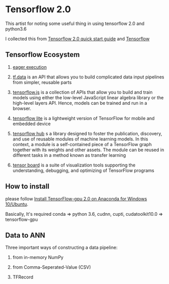 # Tensorflow 2.0
This artist for noting some useful thing in using tensorflow 2.0 and python3.6

I collected this from [Tensorflow 2.0 quick start guide]() and [Tensorflow]()

## Tensorflow Ecosystem
1. [eager execution]()

2. [tf.data]() is an API that allows you to build complicated data input pipelines from simpler, reusable parts

3. [tensorflow.js]() is a collection of APIs that allow you to build and train models using either the low-level JavaScript linear algebra library or the high-level layers API. Hence, models can be trained and run in a browser.

4. [tensorflow lite]() is a lightweight version of TensorFlow for mobile and embedded device

5. [tensorflow hub]() s a library designed to foster the publication, discovery, and use of reusable modules of machine learning models. In this context, a module is a self-contained piece of a TensorFlow graph together with its weights and other assets. The module can be reused in different tasks in a method known as transfer learning

6. [tensor board]() is a suite of visualization tools supporting the understanding, debugging, and optimizing of TensorFlow programs

## How to install 
please follow [Install TensorFlow-gpu 2.0 on Anaconda for Windows 10/Ubuntu](https://medium.com/@shaolinkhoa/install-tensorflow-gpu-2-0-alpha-on-anaconda-for-windows-10-ubuntu-ced099010b21).

Basically, It's required conda => python 3.6, cudnn, cupti, cudatoolkit10.0 => tensorflow-gpu

## Data to ANN
Three important ways of constructing a data pipeline:
1. from in-memory NumPy

2. from Comma-Seperated-Value (CSV)

3. TFRecord




